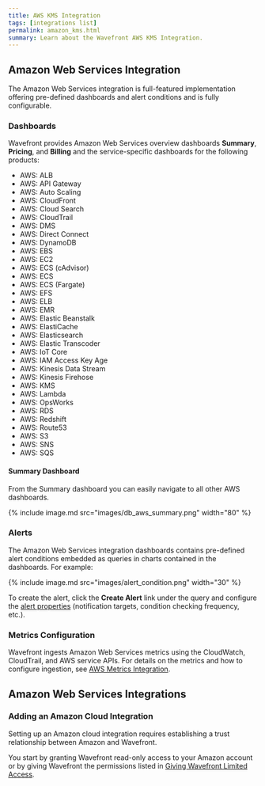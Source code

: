 ```yaml
---
title: AWS KMS Integration
tags: [integrations list]
permalink: amazon_kms.html
summary: Learn about the Wavefront AWS KMS Integration.
---
```

## Amazon Web Services Integration

The Amazon Web Services integration is full-featured implementation offering pre-defined dashboards and alert conditions and is fully configurable.

### Dashboards

Wavefront provides Amazon Web Services overview dashboards **Summary**, **Pricing**, and **Billing** and the service-specific dashboards for the following products:

- AWS: ALB
- AWS: API Gateway
- AWS: Auto Scaling
- AWS: CloudFront
- AWS: Cloud Search
- AWS: CloudTrail
- AWS: DMS
- AWS: Direct Connect
- AWS: DynamoDB
- AWS: EBS
- AWS: EC2
- AWS: ECS (cAdvisor)
- AWS: ECS
- AWS: ECS (Fargate)
- AWS: EFS
- AWS: ELB
- AWS: EMR
- AWS: Elastic Beanstalk
- AWS: ElastiCache
- AWS: Elasticsearch
- AWS: Elastic Transcoder
- AWS: IoT Core
- AWS: IAM Access Key Age
- AWS: Kinesis Data Stream
- AWS: Kinesis Firehose
- AWS: KMS
- AWS: Lambda
- AWS: OpsWorks
- AWS: RDS
- AWS: Redshift
- AWS: Route53
- AWS: S3
- AWS: SNS
- AWS: SQS

#### Summary Dashboard

<p>From the Summary dashboard you can easily navigate to all other AWS dashboards.</p>

{% include image.md src="images/db_aws_summary.png" width="80" %}

### Alerts

The Amazon Web Services integration dashboards contains pre-defined alert conditions embedded as queries in charts contained in the dashboards. For example:

{% include image.md src="images/alert_condition.png" width="30" %}

To create the alert, click the **Create Alert** link under the query and configure the [alert properties](https://docs.wavefront.com/alerts.html#creating-an-alert) (notification targets, condition checking frequency, etc.).

### Metrics Configuration

Wavefront ingests Amazon Web Services metrics using the CloudWatch, CloudTrail, and AWS service APIs. For details on the metrics and how to configure ingestion, see [AWS Metrics Integration](https://docs.wavefront.com/integrations_aws_metrics.html).

## Amazon Web Services Integrations



### Adding an Amazon Cloud Integration

Setting up an Amazon cloud integration requires establishing a trust relationship between Amazon and Wavefront.

You start by granting Wavefront read-only access to your Amazon account or by giving Wavefront the permissions listed in [Giving Wavefront Limited Access](https://docs.wavefront.com/integrations_aws_overview.html#giving-wavefront-limited-access).





